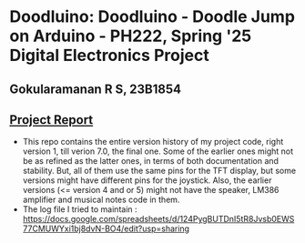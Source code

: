 # Doodluino: Doodluino - Doodle Jump on Arduino - PH222, Spring '25 Digital Electronics Project

Gokularamanan R S, 23B1854
-
[Project Report](https://github.com/ramanan849/Doodluino/blob/b796de5456497a73b1f6233cb64882a1899941b5/23B1854_Gokularamanan_Doodluino.pdf)
-
- This repo contains the entire version history of my project code, right version 1, till verion 7.0, the final one. Some of the earlier ones might not be as refined as the latter ones, in terms of both documentation and stability. But, all of them use the same pins for the TFT display, but some versions might have different pins for the joystick. Also, the earlier versions (<= version 4 and or 5) might not have the speaker, LM386 amplifier and musical notes code in them. 
- The log file I tried to maintain : https://docs.google.com/spreadsheets/d/124PygBUTDnI5tR8Jvsb0EWS77CMUWYxi1bj8dvN-BO4/edit?usp=sharing

